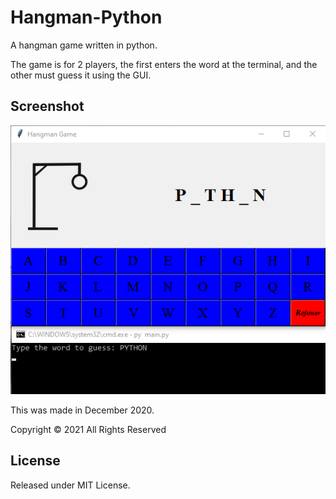 # Hangman-Python
 
A hangman game written in python.

The game is for 2 players, the first enters the word at the terminal, and the other must guess it using the GUI.

## Screenshot
<img src="/src/images/hangGit.PNG" width="650" height="430" />



This was made in December 2020.

Copyright © 2021 All Rights Reserved

## License

Released under MIT License.
